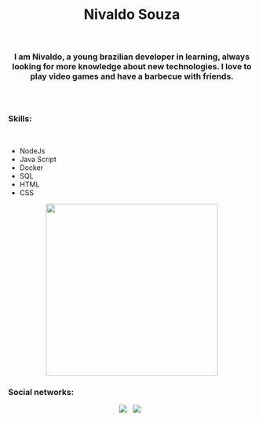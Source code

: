 <h1 align='center'>Nivaldo Souza</h1>
</br>
<h3 align='center'>I am Nivaldo, a young brazilian developer in learning, always looking for more knowledge about new technologies. I love to play video games and have a barbecue with friends.<h3>
</br>
<h3>Skills:</h3>
</br>
<ul>
  <li>NodeJs</li>
  <li>Java Script</li>
  <li>Docker</li>
  <li>SQL</li>
  <li>HTML</li>
  <li>CSS</li>
</ul>

<p align='center'>
  <a href="#"><img src="https://github-readme-stats.vercel.app/api?username=nivaldosouza27&show_icons=true&count_private=true&theme=dark" width="350"></a>
</p>

<h3>Social networks:</h3>
<p align='center'>
  <a href="https://www.linkedin.com/in/nivaldo-de-souza-martins-a44221198/" target="_blank"><img src="https://img.shields.io/badge/linkedin-%230077B5.svg?&style=for-the-badge&logo=linkedin&logoColor=white" /></a>&nbsp;&nbsp;
  <a href="https://www.instagram.com/nivaldo.souzaa" target="_blank"><img src="https://img.shields.io/badge/instagram-%23E4405F.svg?&style=for-the-badge&logo=instagram&logoColor=white" /></a>&nbsp;&nbsp;
</P>
